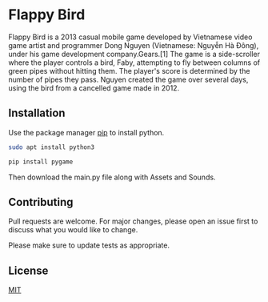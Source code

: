 # Flappy Bird

Flappy Bird is a 2013 casual mobile game developed by Vietnamese video game artist and programmer Dong Nguyen (Vietnamese: Nguyễn Hà Đông), under his game development company.Gears.[1] The game is a side-scroller where the player controls a bird, Faby, attempting to fly between columns of green pipes without hitting them. The player's score is determined by the number of pipes they pass. Nguyen created the game over several days, using the bird from a cancelled game made in 2012.

## Installation

Use the package manager [pip](https://pip.pypa.io/en/stable/) to install python.

```bash
sudo apt install python3
```

```bash
pip install pygame
```

Then download the main.py file along with Assets and Sounds.

## Contributing

Pull requests are welcome. For major changes, please open an issue first
to discuss what you would like to change.

Please make sure to update tests as appropriate.

## License

[MIT](https://choosealicense.com/licenses/mit/)
